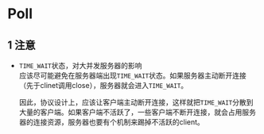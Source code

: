 # Poll
## 1 注意
+ `TIME_WAIT`状态，对大并发服务器的影响   
    应该尽可能避免在服务器端出现`TIME_WAIT`状态。如果服务器主动断开连接（先于clinet调用close），服务器就会进入`TIME_WAIT`。  

    因此，协议设计上，应该让客户端主动断开连接，这样就把`TIME_WAIT`分散到大量的客户端。如果客户端不活跃了，一些客户端不断开连接，就会占用服务器的连接资源，服务器也要有个机制来踢掉不活跃的client。

    